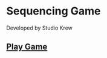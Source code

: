 # Sequencing Game
 Developed by Studio Krew
 ## [Play Game](https://learning-and-design.github.io/)

